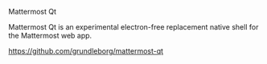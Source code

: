 Mattermost Qt

Mattermost Qt is an experimental electron-free replacement native shell for the Mattermost web app.

https://github.com/grundleborg/mattermost-qt
